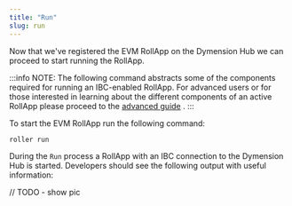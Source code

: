 ```yaml
---
title: "Run"
slug: run
---
```


Now that we've registered the EVM RollApp on the Dymension Hub we can proceed to start running the RollApp.

:::info NOTE:
The following command abstracts some of the components required for running an IBC-enabled RollApp. For advanced users or for those interested in learning about the different components of an active RollApp please proceed to the [advanced guide](/docs/build/adv-guide/roller-adv/da-light-client.md) .
:::

To start the EVM RollApp run the following command:

```
roller run
```

During the `Run` process a RollApp with an IBC connection to the Dymension Hub is started. Developers should see the following output with useful information:

// TODO - show pic
